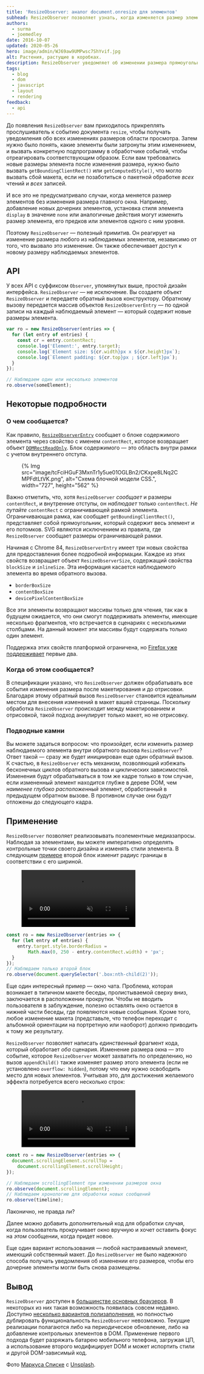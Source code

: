 ```yaml
---
title: 'ResizeObserver: аналог document.onresize для элементов'
subhead: ResizeObserver позволяет узнать, когда изменяется размер элемента.
authors:
  - surma
  - joemedley
date: 2016-10-07
updated: 2020-05-26
hero: image/admin/WJ69aw9UMPwsc7ShYvif.jpg
alt: Растения, растущие в коробках.
description: ResizeObserver уведомляет об изменении размера прямоугольной области с содержимым элемента, чтобы можно было отреагировать соответствующим образом.
tags:
  - blog
  - dom
  - javascript
  - layout
  - rendering
feedback:
  - api
---
```


До появления `ResizeObserver` вам приходилось прикреплять прослушиватель к событию документа `resize`, чтобы получать уведомления обо всех изменениях размеров области просмотра. Затем нужно было понять, какие элементы были затронуты этим изменением, и вызвать конкретную подпрограмму в обработчике событий, чтобы отреагировать соответствующим образом. Если вам требовались новые размеры элемента после изменения размера, нужно было вызвать `getBoundingClientRect()` или `getComputedStyle()`, что могло вызвать сбой макета, если не позаботиться о пакетной обработке *всех* чтений и *всех* записей.

И все это не предусматривало случаи, когда меняется размер элементов без изменения размера главного окна. Например, добавление новых дочерних элементов, установка стиля элемента `display` в значение `none` или аналогичные действия могут изменить размер элемента, его предков или элементов одного с ним уровня.

Поэтому `ResizeObserver` — полезный примитив. Он реагирует на изменение размера любого из наблюдаемых элементов, независимо от того, что вызвало это изменение. Он также обеспечивает доступ к новому размеру наблюдаемых элементов.

## API

У всех API с суффиксом `Observer`, упомянутых выше, простой дизайн интерфейса. `ResizeObserver` — не исключение. Вы создаете объект `ResizeObserver` и передаете обратный вызов конструктору. Обратному вызову передается массив объектов `ResizeObserverEntry` — по одной записи на каждый наблюдаемый элемент — который содержит новые размеры элемента.

```js
var ro = new ResizeObserver(entries => {
  for (let entry of entries) {
    const cr = entry.contentRect;
    console.log('Element:', entry.target);
    console.log(`Element size: ${cr.width}px x ${cr.height}px`);
    console.log(`Element padding: ${cr.top}px ; ${cr.left}px`);
  }
});

// Наблюдаем один или несколько элементов
ro.observe(someElement);
```

## Некоторые подробности

### О чем сообщается?

Как правило, [`ResizeObserverEntry`](https://developer.mozilla.org/docs/Web/API/ResizeObserverEntry) сообщает о блоке содержимого элемента через свойство с именем `contentRect`, которое возвращает объект [`DOMRectReadOnly`](https://developer.mozilla.org/docs/Web/API/DOMRectReadOnly). Блок содержимого — это область внутри рамки с учетом внутреннего отступа.

<figure class="w-figure">{% Img src="image/tcFciHGuF3MxnTr1y5ue01OGLBn2/CKxpe8LNq2CMPFdtLtVK.png", alt="Схема блочной модели CSS.", width="727", height="562" %}</figure>

Важно отметить, что, хотя `ResizeObserver` *сообщает* и размеры `contentRect`, и внутренние отступы, он *наблюдает* только `contentRect`. *Не путайте* `contentRect` с ограничивающей рамкой элемента. Ограничивающая рамка, как сообщает `getBoundingClientRect()`, представляет собой прямоугольник, который содержит весь элемент и его потомков. SVG являются исключением из правила, где `ResizeObserver` сообщает размеры ограничивающей рамки.

Начиная с Chrome 84, `ResizeObserverEntry` имеет три новых свойства для предоставления более подробной информации. Каждое из этих свойств возвращает объект `ResizeObserverSize`, содержащий свойства `blockSize` и `inlineSize`. Эта информация касается наблюдаемого элемента во время обратного вызова.

- `borderBoxSize`
- `contentBoxSize`
- `devicePixelContentBoxSize`

Все эти элементы возвращают массивы только для чтения, так как в будущем ожидается, что они смогут поддерживать элементы, имеющие несколько фрагментов, что встречается в сценариях с несколькими столбцами. На данный момент эти массивы будут содержать только один элемент.

Поддержка этих свойств платформой ограничена, но [Firefox уже поддерживает](https://developer.mozilla.org/docs/Web/API/ResizeObserverEntry#Browser_compatibility) первые два.

### Когда об этом сообщается?

В спецификации указано, что `ResizeObserver` должен обрабатывать все события изменения размера после макетирования и до отрисовки. Благодаря этому обратный вызов `ResizeObserver` становится идеальным местом для внесения изменений в макет вашей страницы. Поскольку обработка `ResizeObserver` происходит между макетированием и отрисовкой, такой подход аннулирует только макет, но не отрисовку.

### Подводные камни

Вы можете задаться вопросом: что произойдет, если изменить размер наблюдаемого элемента внутри обратного вызова `ResizeObserver`? Ответ такой — сразу же будет инициирован еще один обратный вызов. К счастью, в `ResizeObserver` есть механизм, позволяющий избежать бесконечных циклов обратного вызова и циклических зависимостей. Изменения будут обрабатываться в том же кадре только в том случае, если измененный элемент находится глубже в дереве DOM, чем *наименее глубоко расположенный* элемент, обработанный в предыдущем обратном вызове. В противном случае они будут отложены до следующего кадра.

## Применение

`ResizeObserver` позволяет реализовывать поэлементные медиазапросы. Наблюдая за элементами, вы можете императивно определять контрольные точки своего дизайна и изменять стили элемента. В следующем [примере](https://googlechrome.github.io/samples/resizeobserver/) второй блок изменит радиус границы в соответствии с его шириной.

<figure class="w-figure">
  <video controls autoplay loop muted class="w-screenshot">
    <source src="https://storage.googleapis.com/webfundamentals-assets/resizeobserver/elem-mq_vp8.webm" type="video/webm; codecs=vp8">
    <source src="https://storage.googleapis.com/webfundamentals-assets/resizeobserver/elem-mq_x264.mp4" type="video/mp4; codecs=h264">
  </source></source></video></figure>

```js
const ro = new ResizeObserver(entries => {
  for (let entry of entries) {
    entry.target.style.borderRadius =
        Math.max(0, 250 - entry.contentRect.width) + 'px';
  }
});
// Наблюдаем только второй блок
ro.observe(document.querySelector('.box:nth-child(2)'));
```

Еще один интересный пример — окно чата. Проблема, которая возникает в типичном макете беседы, пролистываемой сверху вниз, заключается в расположении прокрутки. Чтобы не вводить пользователя в заблуждение, полезно оставлять окно остается в нижней части беседы, где появляются новые сообщения. Кроме того, любое изменение макета (представьте, что телефон переходит с альбомной ориентации на портретную или наоборот) должно приводить к тому же результату.

`ResizeObserver` позволяет написать *единственный* фрагмент кода, который обработает *оба* сценария. Изменение размера окна — это событие, которое `ResizeObserver` может захватить по определению, но вызов `appendChild()` также изменяет размер этого элемента (если не установлено `overflow: hidden`), потому что ему нужно освободить место для новых элементов. Учитывая это, для достижения желаемого эффекта потребуется всего несколько строк:

<figure class="w-figure">
 <video controls autoplay loop muted class="w-screenshot">
   <source src="https://storage.googleapis.com/webfundamentals-assets/resizeobserver/chat_vp8.webm" type="video/webm; codecs=vp8">
   <source src="https://storage.googleapis.com/webfundamentals-assets/resizeobserver/chat_x264.mp4" type="video/mp4; codecs=h264">
 </source></source></video></figure>

```js
const ro = new ResizeObserver(entries => {
  document.scrollingElement.scrollTop =
    document.scrollingElement.scrollHeight;
});

// Наблюдаем scrollingElement при изменении размеров окна
ro.observe(document.scrollingElement);
// Наблюдаем хронологию для обработки новых сообщений
ro.observe(timeline);
```

Лаконично, не правда ли?

Далее можно добавить дополнительный код для обработки случая, когда пользователь прокручивает окно вручную и хочет оставить фокус на *этом* сообщении, когда придет новое.

Еще один вариант использования — любой настраиваемый элемент, имеющий собственный макет. До `ResizeObserver` не было надежного способа получать уведомления об изменении его размеров, чтобы его дочерние элементы могли быть снова размещены.

## Вывод

`ResizeObserver` доступен в [большинстве основных браузеров](https://developer.mozilla.org/docs/Web/API/ResizeObserver#Browser_compatibility). В некоторых из них такая возможность появилась совсем недавно. Доступно [несколько вариантов полизаполнения](https://github.com/WICG/ResizeObserver/issues/3), но полностью дублировать функциональность `ResizeObserver` невозможно. Текущие реализации полагаются либо на периодическое обновление, либо на добавление контрольных элементов в DOM. Применение первого подхода будет разряжать батарею мобильного телефона, загружая ЦП, а использование второго модифицирует DOM и может испортить стили и другой DOM-зависимый код.

Фото [Маркуса Списке](https://unsplash.com/@markusspiske?utm_source=unsplash&utm_medium=referral&utm_content=creditCopyText) c [Unsplash](https://unsplash.com/s/photos/observe-growth?utm_source=unsplash&utm_medium=referral&utm_content=creditCopyText).
